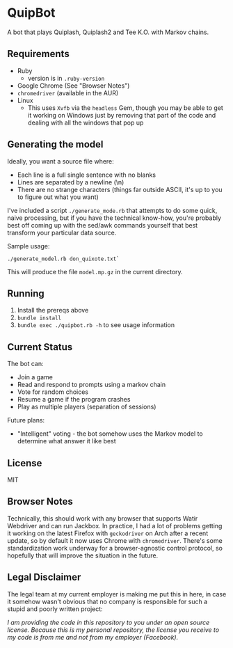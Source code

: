 # QuipBot

A bot that plays Quiplash, Quiplash2 and Tee K.O. with Markov chains.

## Requirements

- Ruby
    - version is in `.ruby-version`
- Google Chrome (See "Browser Notes")
- `chromedriver` (available in the AUR)
- Linux
    - This uses `Xvfb` via the `headless` Gem, though you may be able to get it
      working on Windows just by removing that part of the code and dealing with
      all the windows that pop up

## Generating the model

Ideally, you want a source file where:
- Each line is a full single sentence with no blanks
- Lines are separated by a newline (\n)
- There are no strange characters (things far outside ASCII, it's up to you to
  figure out what you want)

I've included a script `./generate_mode.rb` that attempts to do some quick,
naive processing, but if you have the technical know-how, you're probably best
off coming up with the sed/awk commands yourself that best transform your
particular data source.

Sample usage:
```
./generate_model.rb don_quixote.txt`
```

This will produce the file `model.mp.gz` in the current directory.

## Running

1. Install the prereqs above
2. `bundle install`
3. `bundle exec ./quipbot.rb -h` to see usage information

## Current Status

The bot can:
- Join a game
- Read and respond to prompts using a markov chain
- Vote for random choices
- Resume a game if the program crashes
- Play as multiple players (separation of sessions)

Future plans:
- "Intelligent" voting - the bot somehow uses the Markov model to determine what
  answer it like best

## License

MIT

## Browser Notes

Technically, this should work with any browser that supports Watir Webdriver and
can run Jackbox. In practice, I had a lot of problems getting it working on the
latest Firefox with `geckodriver` on Arch after a recent update, so by default
it now uses Chrome with `chromedriver`. There's some standardization work
underway for a browser-agnostic control protocol, so hopefully that will improve
the situation in the future.

## Legal Disclaimer

The legal team at my current employer is making me put this in here, in case it
somehow wasn't obvious that no company is responsible for such a stupid and
poorly written project:

*I am providing the code in this repository to you under an open source license.
Because this is my personal repository, the license you receive to my code is
from me and not from my employer (Facebook).*
